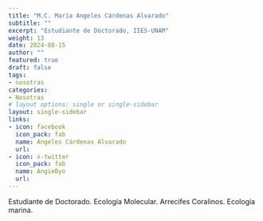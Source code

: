 ```yaml
---
title: "M.C. María Angeles Cárdenas Alvarado"
subtitle: ""
excerpt: "Estudiante de Doctorado, IIES-UNAM"
weight: 13
date: 2024-08-15
author: ""
featured: true
draft: false
tags:
- nosotras
categories:
- Nosotras
# layout options: single or single-sidebar
layout: single-sidebar
links:
- icon: facebook
  icon_pack: fab
  name: Angeles Cárdenas Alvarado
  url: 
- icon: x-twitter
  icon_pack: fab
  name: AngieByo
  url: 
---
```


Estudiante de Doctorado. Ecología Molecular. Arrecifes Coralinos. Ecología marina. 


